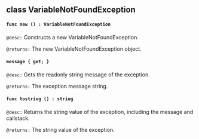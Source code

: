 ## class VariableNotFoundException

#### ```func new () : VariableNotFoundException```

```@desc:``` Constructs a new VariableNotFoundException.

```@returns:``` The new VariableNotFoundException object.

#### ```message { get; }```

```@desc:``` Gets the readonly string message of the exception.

```@returns:``` The exception message string.

#### ```func tostring () : string```

```@desc:``` Returns the string value of the exception, including the message and callstack.

```@returns:``` The string value of the exception.

